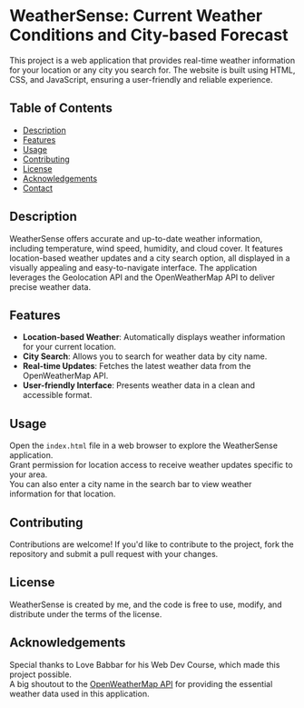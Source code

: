 # WeatherSense: Current Weather Conditions and City-based Forecast

This project is a web application that provides real-time weather information for your location or any city you search for. The website is built using HTML, CSS, and JavaScript, ensuring a user-friendly and reliable experience.

## Table of Contents
- [Description](#description)
- [Features](#features)
- [Usage](#usage)
- [Contributing](#contributing)
- [License](#license)
- [Acknowledgements](#acknowledgements)
- [Contact](#contact)

## Description
WeatherSense offers accurate and up-to-date weather information, including temperature, wind speed, humidity, and cloud cover. It features location-based weather updates and a city search option, all displayed in a visually appealing and easy-to-navigate interface. The application leverages the Geolocation API and the OpenWeatherMap API to deliver precise weather data.

## Features
- **Location-based Weather**: Automatically displays weather information for your current location.<br>
- **City Search**: Allows you to search for weather data by city name.<br>
- **Real-time Updates**: Fetches the latest weather data from the OpenWeatherMap API.<br>
- **User-friendly Interface**: Presents weather data in a clean and accessible format.

## Usage
Open the `index.html` file in a web browser to explore the WeatherSense application.<br>
Grant permission for location access to receive weather updates specific to your area.<br>
You can also enter a city name in the search bar to view weather information for that location.

## Contributing
Contributions are welcome! If you'd like to contribute to the project, fork the repository and submit a pull request with your changes.

## License
WeatherSense is created by me, and the code is free to use, modify, and distribute under the terms of the license.

## Acknowledgements
Special thanks to Love Babbar for his Web Dev Course, which made this project possible.<br>
A big shoutout to the [OpenWeatherMap API](https://openweathermap.org/) for providing the essential weather data used in this application.

